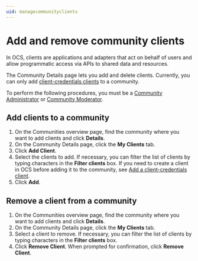 ```yaml
---
uid: managecommunityclients
---
```


# Add and remove community clients

In OCS, clients are applications and adapters that act on behalf of users and allow programmatic access via APIs to shared data and resources.

The Community Details page lets you add and delete clients. Currently, you can only add [client-credentials clients](xref:ccClients) to a community.

To perform the following procedures, you must be a [Community Administrator](xref:communityroles#community-administrator) or [Community Moderator](xref:communityroles#community-moderator).

## Add clients to a community

1. On the Communities overview page, find the community where you want to add clients and click **Details**.
2. On the Community Details page, click the **My Clients** tab.
3. Click **Add Client**.
4. Select the clients to add. If necessary, you can filter the list of clients by typing characters in the **Filter clients** box. If you need to create a client in OCS before adding it to the community, see [Add a client-credentials client](xref:gpClientCredentialsClient).
5. Click **Add**.

## Remove a client from a community

1. On the Communities overview page, find the community where you want to add clients and click **Details**.
2. On the Community Details page, click the **My Clients** tab.
3. Select a client to remove.  If necessary, you can filter the list of clients by typing characters in the **Filter clients** box. 
4. Click **Remove Client**.  When prompted for confirmation, click **Remove Client**.